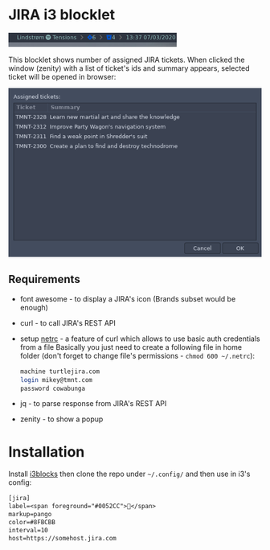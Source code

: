 # JIRA i3 blocklet

![screenshot](./jira.png)

This blocklet shows number of assigned JIRA tickets. When clicked the window (zenity) with a list of ticket's ids and summary appears, selected ticket will be opened in browser:

![screenshot](./jira2.png)

## Requirements

 - font awesome - to display a JIRA's icon (Brands subset would be enough)
 - curl - to call JIRA's REST API
 - setup [netrc](https://ec.haxx.se/usingcurl/usingcurl-netrc) - a feature of curl which allows to use basic auth credentials from a file Basically you just need to create a following file in home folder (don't forget to change file's permissions - `chmod 600 ~/.netrc`):

    ```bash
    machine turtlejira.com
    login mikey@tmnt.com
    password cowabunga
    ```

 - jq - to parse response from JIRA's REST API
 - zenity - to show a popup

 # Installation

Install [i3blocks](https://github.com/vivien/i3blocks) then clone the repo under `~/.config/` and then use in i3's config:

```
[jira]
label=<span foreground="#0052CC"></span>
markup=pango
color=#8FBCBB
interval=10
host=https://somehost.jira.com
```